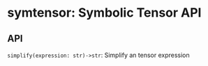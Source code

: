 symtensor: Symbolic Tensor API
=======================

## API

`simplify(expression: str)->str`: Simplify an tensor expression
